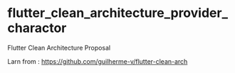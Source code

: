 # flutter_clean_architecture_provider_charactor

Flutter Clean Architecture Proposal

Larn from : https://github.com/guilherme-v/flutter-clean-arch


